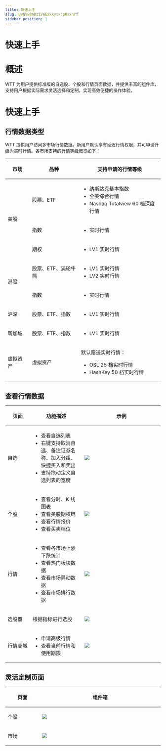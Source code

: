 ```yaml
---
title: 快速上手
slug: UvNVw8ADziVeExkkytxcpRsxnrf
sidebar_position: 1
---
```



# 快速上手

# 概述

WTT 为用户提供标准版的自选股、个股和行情页面数据，并提供丰富的组件库，支持用户根据实际需求灵活选择和定制，实现高效便捷的操作体验。

# 快速上手

## 行情数据类型

WTT 提供用户访问多市场行情数据。新用户默认享有延迟行情权限，并可申请升级为实时行情。各市场支持的行情等级概览如下：

<table header_row="1">
<colgroup>
<col width="120"/>
<col width="244"/>
<col width="399"/>
</colgroup>
<thead>
<tr><th><p>市场</p></th><th><p>品种</p></th><th><p>支持申请的行情等级</p></th></tr>
</thead>
<tbody>
<tr><td rowspan="3"><p>美股</p></td><td><p>股票、ETF</p></td><td><ul>
<li>纳斯达克基本指数</li>
<li>全美综合行情</li>
<li>Nasdaq Totalview 60 档深度行情</li>
</ul></td></tr>
<tr><td><p>指数</p></td><td><ul>
<li>实时行情</li>
</ul></td></tr>
<tr><td><p>期权</p></td><td><ul>
<li>LV1 实时行情</li>
</ul></td></tr>
<tr><td rowspan="2"><p>港股</p></td><td><p>股票、ETF、涡轮牛熊</p></td><td><ul>
<li>LV1 实时行情</li>
<li>LV2 实时行情</li>
</ul></td></tr>
<tr><td><p>指数</p></td><td><ul>
<li>实时行情</li>
</ul></td></tr>
<tr><td><p>沪深</p></td><td><p>股票、ETF、指数</p></td><td><ul>
<li>LV1 实时行情</li>
</ul></td></tr>
<tr><td><p>新加坡</p></td><td><p>股票、ETF、指数</p></td><td><ul>
<li>LV1 实时行情</li>
</ul></td></tr>
<tr><td><p>虚拟资产</p></td><td><p>虚拟资产</p></td><td><p>默认赠送实时行情：</p>
<ul>
<li>OSL 25 档实时行情</li>
<li>HashKey 50 档实时行情</li>
</ul></td></tr>
</tbody>
</table>

## 查看行情数据

<table header_row="1">
<colgroup>
<col width="120"/>
<col width="242"/>
<col width="434"/>
</colgroup>
<thead>
<tr><th><p>页面</p></th><th><p>功能描述</p></th><th><p>示例</p></th></tr>
</thead>
<tbody>
<tr><td><p>自选</p></td><td><ul>
<li>查看自选列表</li>
<li>右键支持取消自选、备注证券名称、加入分组、快捷买入和卖出</li>
<li>支持拖动定义自选列表的宽度</li>
</ul></td><td><img src="/assets/GlAkb4YFSo5KACxzGxvcKk6sn3e.png" src-width="2910" src-height="1380" align="center"/></td></tr>
<tr><td><p>个股</p></td><td><ul>
<li>查看分时、K 线图表</li>
<li>查看美股期权链</li>
<li>查看行情报价</li>
<li>查看买卖档位</li>
</ul></td><td><img src="/assets/YfIMbhdmfoWDF6xv4D5c2tVEnee.png" src-width="3824" src-height="1482" align="center"/></td></tr>
<tr><td><p>行情</p></td><td><ul>
<li>查看各市场上涨下跌统计</li>
<li>查看热门板块数据</li>
<li>查看市场异动数据</li>
<li>查看市场排行数据</li>
</ul></td><td><img src="/assets/FXvDbhfNNoKX6qxefSicxo2Sneg.png" src-width="3718" src-height="1804" align="center"/></td></tr>
<tr><td><p>选股器</p></td><td><p>根据指标进行选股</p></td><td><img src="/assets/GJdfbVuLnoA2oBxU20LcxoOuneh.png" src-width="2948" src-height="1886" align="center"/></td></tr>
<tr><td><p>行情商城</p></td><td><ul>
<li>申请高级行情</li>
<li>查看当前行情和使用期限</li>
</ul></td><td><img src="/assets/Y0pMb5zosoSIzoxMOZDcLnKqnKT.png" src-width="3818" src-height="1866" align="center"/></td></tr>
</tbody>
</table>

## 灵活定制页面

<table header_row="1">
<colgroup>
<col width="120"/>
<col width="434"/>
</colgroup>
<thead>
<tr><th><p>页面</p></th><th><p>组件箱</p></th></tr>
</thead>
<tbody>
<tr><td><p>个股</p></td><td><img src="/assets/Z0vzb8dino7Ufvx90bZcEZnunWh.png" src-width="1332" src-height="902" align="center"/></td></tr>
<tr><td><p>市场</p></td><td><img src="/assets/T6eSbfXgyo5QQ5xB7gNcAQjInCg.png" src-width="1326" src-height="882" align="center"/></td></tr>
</tbody>
</table>

### 
